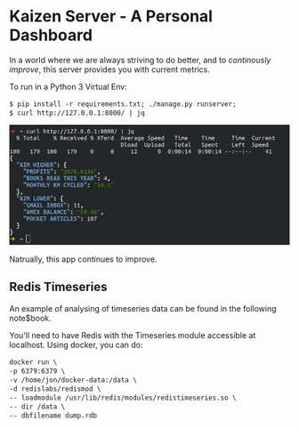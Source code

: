 # Kaizen Server - A Personal Dashboard

In a world where we are always striving to do better, and to *continously improve*, this server provides you with current metrics. 

To run in a Python 3 Virtual Env:

    $ pip install -r requirements.txt; ./manage.py runserver;
    $ curl http://127.0.0.1:8000/ | jq


![Example API Hit](screenshot.png)

Natrually, this app continues to improve.

## Redis Timeseries
An example of analysing of timeseries data can be found in the following note$book.

You'll need to have Redis with the Timeseries module accessible at localhost. Using docker, you can do:

    docker run \
    -p 6379:6379 \           
    -v /home/jon/docker-data:/data \
    -d redislabs/redismod \
    -- loadmodule /usr/lib/redis/modules/redistimeseries.so \
    -- dir /data \
    -- dbfilename dump.rdb



